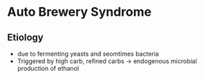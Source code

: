 # Auto Brewery Syndrome

## Etiology
- due to fermenting yeasts and seomtimes bacteria
- Triggered by high carb, refined carbs -> endogenous microbial production of ethanol
